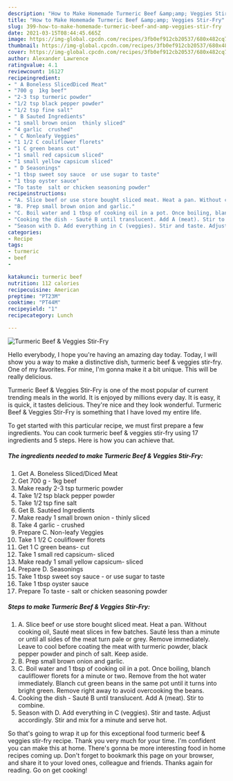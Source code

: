 ```yaml
---
description: "How to Make Homemade Turmeric Beef &amp;amp; Veggies Stir-Fry"
title: "How to Make Homemade Turmeric Beef &amp;amp; Veggies Stir-Fry"
slug: 399-how-to-make-homemade-turmeric-beef-and-amp-veggies-stir-fry
date: 2021-03-15T08:44:45.665Z
image: https://img-global.cpcdn.com/recipes/3fb0ef912cb20537/680x482cq70/turmeric-beef-veggies-stir-fry-recipe-main-photo.jpg
thumbnail: https://img-global.cpcdn.com/recipes/3fb0ef912cb20537/680x482cq70/turmeric-beef-veggies-stir-fry-recipe-main-photo.jpg
cover: https://img-global.cpcdn.com/recipes/3fb0ef912cb20537/680x482cq70/turmeric-beef-veggies-stir-fry-recipe-main-photo.jpg
author: Alexander Lawrence
ratingvalue: 4.1
reviewcount: 16127
recipeingredient:
- " A Boneless SlicedDiced Meat"
- "700 g  1kg beef"
- "2-3 tsp turmeric powder"
- "1/2 tsp black pepper powder"
- "1/2 tsp fine salt"
- " B Sauted Ingredients"
- "1 small brown onion  thinly sliced"
- "4 garlic  crushed"
- " C Nonleafy Veggies"
- "1 1/2 C couliflower florets"
- "1 C green beans cut"
- "1 small red capsicum sliced"
- "1 small yellow capsicum sliced"
- " D Seasonings"
- "1 tbsp sweet soy sauce  or use sugar to taste"
- "1 tbsp oyster sauce"
- "To taste  salt or chicken seasoning powder"
recipeinstructions:
- "A. Slice beef or use store bought sliced meat. Heat a pan. Without cooking oil, Sauté meat slices in few batches. Sauté less than a minute or until all sides of the meat turn pale or grey. Remove immediately. Leave to cool before coating the meat with turmeric powder, black pepper powder and pinch of salt. Keep aside."
- "B. Prep small brown onion and garlic."
- "C. Boil water and 1 tbsp of cooking oil in a pot. Once boiling, blanch cauliflower florets for a minute or two. Remove from the hot water immediately. Blanch cut green beans in the same pot until it turns into bright green. Remove right away to avoid overcooking the beans."
- "Cooking the dish - Sauté B until translucent. Add A (meat). Stir to combine."
- "Season with D. Add everything in C (veggies). Stir and taste. Adjust accordingly. Stir and mix for a minute and serve hot."
categories:
- Recipe
tags:
- turmeric
- beef
- 

katakunci: turmeric beef  
nutrition: 112 calories
recipecuisine: American
preptime: "PT23M"
cooktime: "PT44M"
recipeyield: "1"
recipecategory: Lunch

---
```



![Turmeric Beef &amp; Veggies Stir-Fry](https://img-global.cpcdn.com/recipes/3fb0ef912cb20537/680x482cq70/turmeric-beef-veggies-stir-fry-recipe-main-photo.jpg)

Hello everybody, I hope you're having an amazing day today. Today, I will show you a way to make a distinctive dish, turmeric beef &amp; veggies stir-fry. One of my favorites. For mine, I'm gonna make it a bit unique. This will be really delicious.

Turmeric Beef &amp; Veggies Stir-Fry is one of the most popular of current trending meals in the world. It is enjoyed by millions every day. It is easy, it is quick, it tastes delicious. They're nice and they look wonderful. Turmeric Beef &amp; Veggies Stir-Fry is something that I have loved my entire life.




To get started with this particular recipe, we must first prepare a few ingredients. You can cook turmeric beef &amp; veggies stir-fry using 17 ingredients and 5 steps. Here is how you can achieve that.

<!--inarticleads1-->

##### The ingredients needed to make Turmeric Beef &amp; Veggies Stir-Fry:

1. Get  A. Boneless Sliced/Diced Meat
1. Get 700 g - 1kg beef
1. Make ready 2-3 tsp turmeric powder
1. Take 1/2 tsp black pepper powder
1. Take 1/2 tsp fine salt
1. Get  B. Sautéed Ingredients
1. Make ready 1 small brown onion - thinly sliced
1. Take 4 garlic - crushed
1. Prepare  C. Non-leafy Veggies
1. Take 1 1/2 C couliflower florets
1. Get 1 C green beans- cut
1. Take 1 small red capsicum- sliced
1. Make ready 1 small yellow capsicum- sliced
1. Prepare  D. Seasonings
1. Take 1 tbsp sweet soy sauce - or use sugar to taste
1. Take 1 tbsp oyster sauce
1. Prepare To taste - salt or chicken seasoning powder




<!--inarticleads2-->

##### Steps to make Turmeric Beef &amp; Veggies Stir-Fry:

1. A. Slice beef or use store bought sliced meat. Heat a pan. Without cooking oil, Sauté meat slices in few batches. Sauté less than a minute or until all sides of the meat turn pale or grey. Remove immediately. Leave to cool before coating the meat with turmeric powder, black pepper powder and pinch of salt. Keep aside.
1. B. Prep small brown onion and garlic.
1. C. Boil water and 1 tbsp of cooking oil in a pot. Once boiling, blanch cauliflower florets for a minute or two. Remove from the hot water immediately. Blanch cut green beans in the same pot until it turns into bright green. Remove right away to avoid overcooking the beans.
1. Cooking the dish - Sauté B until translucent. Add A (meat). Stir to combine.
1. Season with D. Add everything in C (veggies). Stir and taste. Adjust accordingly. Stir and mix for a minute and serve hot.




So that's going to wrap it up for this exceptional food turmeric beef &amp; veggies stir-fry recipe. Thank you very much for your time. I'm confident you can make this at home. There's gonna be more interesting food in home recipes coming up. Don't forget to bookmark this page on your browser, and share it to your loved ones, colleague and friends. Thanks again for reading. Go on get cooking!
